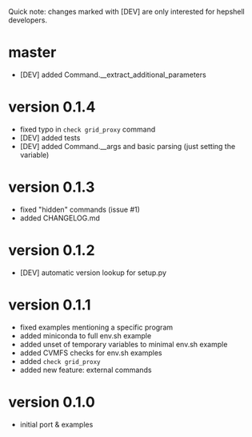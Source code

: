 Quick note: changes marked with [DEV] are only interested for hepshell developers.

# master
 - [DEV] added Command.__extract_additional_parameters
 
# version 0.1.4
 - fixed typo in `check grid_proxy` command
 - [DEV] added tests
 - [DEV] added Command.__args and basic parsing (just setting the variable)

# version 0.1.3
 - fixed "hidden" commands (issue #1)
 - added CHANGELOG.md

# version 0.1.2
 - [DEV] automatic version lookup for setup.py
 
# version 0.1.1
 - fixed examples mentioning a specific program
 - added miniconda to full env.sh example
 - added unset of temporary variables to minimal env.sh example
 - added CVMFS checks for env.sh examples
 - added `check grid_proxy`
 - added new feature: external commands
 
# version 0.1.0
 - initial port & examples
 